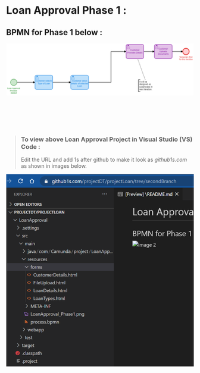 # Loan Approval Phase 1 :

## BPMN for Phase 1 below : 
<img src="https://github.com/projectDT/projectLoanApp/blob/secondBranch/Extra%20Files/LoanApproval_Phase1.png" alt="Image 2"/>

<br><br><br><br>
> ### To view above Loan Approval Project in Visual Studio (VS) Code :
> Edit the URL and add 1s after github to make it look as *github1s.com* as shown in images below.

<img src="https://github.com/projectDT/projectLoanApp/blob/secondBranch/Extra%20Files/github1scom_view.png" alt="Image 3"/>
